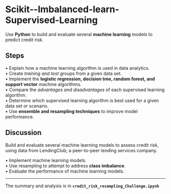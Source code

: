 # Scikit--Imbalanced-learn-Supervised-Learning
Use **Python** to build and evaluate several **machine learning** models to predict credit risk. 

## Steps
•	Explain how a machine learning algorithm is used in data analytics. <br>
•	Create *training and test* groups from a given data set.<br>
•	Implement the **logistic regression, decision tree, random forest, and support vector** machine algorithms.<br>
•	Compare the *advantages and disadvantages* of each supervised learning algorithm.<br>
•	Determine which supervised learning algorithm is best used for a given data set or scenario.<br>
•	Use **ensemble and resampling techniques** to improve model performance.<br>

## Discussion
Build and evaluate several machine learning models to assess credit risk, using data from LendingClub; a peer-to-peer lending services company.

•	Implement machine learning models. <br>
•	Use resampling to attempt to address **class imbalance**.<br>
•	Evaluate the performance of machine learning models.<br>

---

The summary and analysis is in **`credit_risk_resampling_Challenge.ipynb`**



